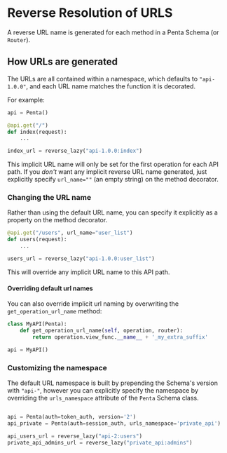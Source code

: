 # Reverse Resolution of URLS

A reverse URL name is generated for each method in a Penta Schema (or `Router`).

## How URLs are generated

The URLs are all contained within a namespace, which defaults to `"api-1.0.0"`, and each URL name matches the function it is decorated.

For example:

```python
api = Penta()

@api.get("/")
def index(request):
    ...

index_url = reverse_lazy("api-1.0.0:index")
```

This implicit URL name will only be set for the first operation for each API path. If you _don't_ want any implicit reverse URL name generated, just explicitly specify `url_name=""` (an empty string) on the method decorator.

### Changing the URL name

Rather than using the default URL name, you can specify it explicitly as a property on the method decorator.

```python
@api.get("/users", url_name="user_list")
def users(request):
    ...

users_url = reverse_lazy("api-1.0.0:user_list")
```

This will override any implicit URL name to this API path.

#### Overriding default url names

You can also override implicit url naming by overwriting the `get_operation_url_name` method:

```python
class MyAPI(Penta):
    def get_operation_url_name(self, operation, router):
        return operation.view_func.__name__ + '_my_extra_suffix'

api = MyAPI()
```

### Customizing the namespace

The default URL namespace is built by prepending the Schema's version with `"api-"`, however you can explicitly specify the namespace by overriding the `urls_namespace` attribute of the `Penta` Schema class.

```python

api = Penta(auth=token_auth, version='2')
api_private = Penta(auth=session_auth, urls_namespace='private_api')

api_users_url = reverse_lazy("api-2:users")
private_api_admins_url = reverse_lazy("private_api:admins")
```
